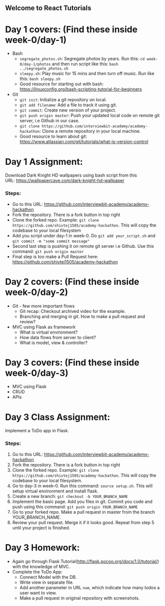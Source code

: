 ## Welcome to React Tutorials

# Day 1 covers: (Find these inside week-0/day-1)
* Bash
    * `segregate_photos.sh`: Segregate photos by years. Run this: `cd week-0/day-1/photos` and then run script like this: `bash ../segregate_photos.sh`
    * `sleepy.sh`: Play music for 15 mins and then turn off music. Run like this: `bash sleepy.sh`
    * Good resource for starting out with bash: https://linuxconfig.org/bash-scripting-tutorial-for-beginners
* Git
    * `git init`: Initialize a git repository on local.
    * `git add filename`: Add a file to track it using git.
    * `git commit`: Create new version of your project.
    * `git push origin master`: Push your updated local code on remote git server, i.e Github in our case.
    * `git clone https://github.com/interviewbit-academy/academy-hackathon`: Clone a remote repository in your local machine.
    * Good resource to learn about git: https://www.atlassian.com/git/tutorials/what-is-version-control

# Day 1 Assignment:
Download Dark Knight HD wallpapers using bash script from this URL: https://wallpapercave.com/dark-knight-hd-wallpaper

### Steps:
* Go to this URL: https://github.com/interviewbit-academy/academy-hackathon
* Fork the repository. There is a fork button in top right
* Clone the forked repo. Example: `git clone https://github.com/shivtej1505/academy-hackathon`. This will copy the codebase to your local filesystem
* Add you script under day-1 in week-0. Do `git add your_script.sh` and `git commit -m "some commit message"`
* Second last step is pushing it on remote git server i.e Github. Use this command: `git push origin master`
* Final step is too make a Pull Request here: https://github.com/shivtej1505/academy-hackathon

# Day 2 covers: (Find these inside week-0/day-2)
* Git - few more important flows
    * Git recap: Checkout archived video for the example.
    * Branching and merging in git. How to make a pull request and review?
* MVC using Flask as framework
    * What is virtual environment?
    * How data flows from server to client?
    * What is model, view & controller?

# Day 3 covers: (Find these inside week-0/day-3)
* MVC using Flask
* CRUD
* APIs

# Day 3 Class Assignment:
Implement a ToDo app in Flask.

### Steps:
1. Go to this URL: https://github.com/interviewbit-academy/academy-hackathon
2. Fork the repository. There is a fork button in top right
3. Clone the forked repo. Example: `git clone https://github.com/shivtej1505/academy-hackathon`. This will copy the codebase to your local filesystem.
4. Go to day-3 in week-0. Run this command: `source setup.sh`. This will setup virtual environment and install flask.
5. Create a new branch: `git checkout -b YOUR_BRANCH_NAME`
5. Implement the basic page. Add you files in git. Commit you code and push using this command: `git push origin YOUR_BRANCH_NAME`
6. Go to your forked repo. Make a pull request in master from the branch YOUR_BRANCH_NAME.
7. Review your pull request. Merge it if it looks good. Repeat from step 5 until your project is finished.


# Day 3 Homework:
* Again go through Flask Tutorial(http://flask.pocoo.org/docs/1.0/tutorial/) with the knowledge of MVC.
* Complete the ToDo App:
    * Connect Model with the DB.
    * Write view in separate file.
    * Add another parameter in URL `num`, which indicate how many todos a user want to view.
    * Make a pull request in original repository with screenshots.
